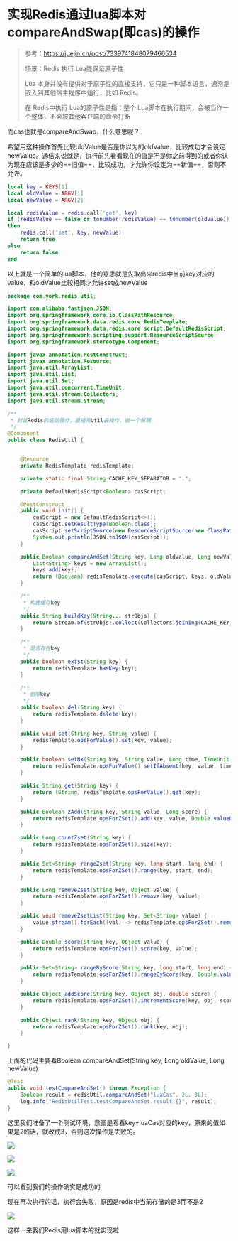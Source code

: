 # 实现Redis通过lua脚本对compareAndSwap(即cas)的操作

> 参考：https://juejin.cn/post/7339741848079466534
>
> 场景：Redis 执行 Lua能保证原子性
>
> Lua 本身并没有提供对于原子性的直接支持，它只是一种脚本语言，通常是嵌入到其他宿主程序中运行，比如 Redis。
>
> 在 Redis中执行 Lua的原子性是指：整个 Lua脚本在执行期间，会被当作一个整体，不会被其他客户端的命令打断

而cas也就是compareAndSwap，什么意思呢？

希望用这种操作首先比较oldValue是否是你以为的oldValue，比较成功才会设定newValue。通俗来说就是，执行前先看看现在的值是不是你之前得到的或者你认为现在应该是多少的==旧值==，比较成功，才允许你设定为==新值==，否则不允许。

```lua
local key = KEYS[1]
local oldValue = ARGV[1]
local newValue = ARGV[2]

local redisValue = redis.call('get', key)
if (redisValue == false or tonumber(redisValue) == tonumber(oldValue))
then
    redis.call('set', key, newValue)
    return true
else
    return false
end
```

以上就是一个简单的lua脚本，他的意思就是先取出来redis中当前key对应的value，和oldValue比较相同才允许set成newValue

```java
package com.york.redis.util;

import com.alibaba.fastjson.JSON;
import org.springframework.core.io.ClassPathResource;
import org.springframework.data.redis.core.RedisTemplate;
import org.springframework.data.redis.core.script.DefaultRedisScript;
import org.springframework.scripting.support.ResourceScriptSource;
import org.springframework.stereotype.Component;

import javax.annotation.PostConstruct;
import javax.annotation.Resource;
import java.util.ArrayList;
import java.util.List;
import java.util.Set;
import java.util.concurrent.TimeUnit;
import java.util.stream.Collectors;
import java.util.stream.Stream;

/**
 * 封装Redis的底层操作，直接用Util去操作，做一个解耦
 */
@Component
public class RedisUtil {


    @Resource
    private RedisTemplate redisTemplate;

    private static final String CACHE_KEY_SEPARATOR = ".";

    private DefaultRedisScript<Boolean> casScript;

    @PostConstruct
    public void init() {
        casScript = new DefaultRedisScript<>();
        casScript.setResultType(Boolean.class);
        casScript.setScriptSource(new ResourceScriptSource(new ClassPathResource("compareAndSet.lua")));
        System.out.println(JSON.toJSON(casScript));
    }

    public Boolean compareAndSet(String key, Long oldValue, Long newValue) {
        List<String> keys = new ArrayList();
        keys.add(key);
        return (Boolean) redisTemplate.execute(casScript, keys, oldValue, newValue);
    }

    /**
     * 构建缓存key
     */
    public String buildKey(String... strObjs) {
        return Stream.of(strObjs).collect(Collectors.joining(CACHE_KEY_SEPARATOR));
    }

    /**
     * 是否存在key
     */
    public boolean exist(String key) {
        return redisTemplate.hasKey(key);
    }

    /**
     * 删除key
     */
    public boolean del(String key) {
        return redisTemplate.delete(key);
    }

    public void set(String key, String value) {
        redisTemplate.opsForValue().set(key, value);
    }

    public boolean setNx(String key, String value, Long time, TimeUnit timeUnit) {
        return redisTemplate.opsForValue().setIfAbsent(key, value, time, timeUnit);
    }

    public String get(String key) {
        return (String) redisTemplate.opsForValue().get(key);
    }

    public Boolean zAdd(String key, String value, Long score) {
        return redisTemplate.opsForZSet().add(key, value, Double.valueOf(String.valueOf(score)));
    }

    public Long countZset(String key) {
        return redisTemplate.opsForZSet().size(key);
    }

    public Set<String> rangeZset(String key, long start, long end) {
        return redisTemplate.opsForZSet().range(key, start, end);
    }

    public Long removeZset(String key, Object value) {
        return redisTemplate.opsForZSet().remove(key, value);
    }

    public void removeZsetList(String key, Set<String> value) {
        value.stream().forEach((val) -> redisTemplate.opsForZSet().remove(key, val));
    }

    public Double score(String key, Object value) {
        return redisTemplate.opsForZSet().score(key, value);
    }

    public Set<String> rangeByScore(String key, long start, long end) {
        return redisTemplate.opsForZSet().rangeByScore(key, Double.valueOf(String.valueOf(start)), Double.valueOf(String.valueOf(end)));
    }

    public Object addScore(String key, Object obj, double score) {
        return redisTemplate.opsForZSet().incrementScore(key, obj, score);
    }

    public Object rank(String key, Object obj) {
        return redisTemplate.opsForZSet().rank(key, obj);
    }

}
```

上面的代码主要看Boolean compareAndSet(String key, Long oldValue, Long newValue)

```java
@Test
public void testCompareAndSet() throws Exception {
    Boolean result = redisUtil.compareAndSet("luaCas", 2L, 3L);
    log.info("RedisUtilTest.testCompareAndSet.result:{}", result);
}
```

这里我们准备了一个测试环境，意图是看看key=luaCas对应的key，原来的值如果是2的话，就改成3，否则这次操作是失败的。

![](https://york-blog-1327009977.cos.ap-nanjing.myqcloud.com//APE-FRAME%E8%84%9A%E6%89%8B%E6%9E%B6%E9%A1%B9%E7%9B%AE/lua%E8%84%9A%E6%9C%AC%E6%89%A7%E8%A1%8C%E5%89%8D.jpg)

![](https://york-blog-1327009977.cos.ap-nanjing.myqcloud.com//APE-FRAME%E8%84%9A%E6%89%8B%E6%9E%B6%E9%A1%B9%E7%9B%AE/lua%E8%84%9A%E6%9C%AC%E6%89%A7%E8%A1%8C%E5%90%8E.jpg)

![](https://york-blog-1327009977.cos.ap-nanjing.myqcloud.com//APE-FRAME%E8%84%9A%E6%89%8B%E6%9E%B6%E9%A1%B9%E7%9B%AE/lua%E8%84%9A%E6%9C%AC%E6%89%A7%E8%A1%8C%E5%90%8Eredis%E7%9A%84%E5%8F%98%E5%8C%96.jpg)

可以看到我们的操作确实是成功的

现在再次执行的话，执行会失败，原因是redis中当前存储的是3而不是2

![](https://york-blog-1327009977.cos.ap-nanjing.myqcloud.com//APE-FRAME%E8%84%9A%E6%89%8B%E6%9E%B6%E9%A1%B9%E7%9B%AE/lua%E8%84%9A%E6%9C%AC%E6%89%A7%E8%A1%8C%E5%90%8E%EF%BC%88%E6%AD%A3%E5%B8%B8%EF%BC%89.jpg)

这样一来我们Redis用lua脚本的就实现啦